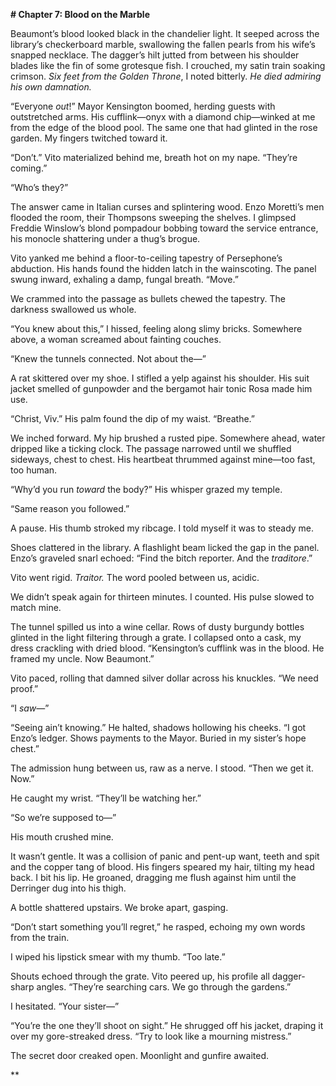 **# Chapter 7: Blood on the Marble**  

Beaumont’s blood looked black in the chandelier light. It seeped across the library’s checkerboard marble, swallowing the fallen pearls from his wife’s snapped necklace. The dagger’s hilt jutted from between his shoulder blades like the fin of some grotesque fish. I crouched, my satin train soaking crimson. *Six feet from the Golden Throne*, I noted bitterly. *He died admiring his own damnation.*  

“Everyone *out*!” Mayor Kensington boomed, herding guests with outstretched arms. His cufflink—onyx with a diamond chip—winked at me from the edge of the blood pool. The same one that had glinted in the rose garden. My fingers twitched toward it.  

“Don’t.” Vito materialized behind me, breath hot on my nape. “They’re coming.”  

“Who’s they?”  

The answer came in Italian curses and splintering wood. Enzo Moretti’s men flooded the room, their Thompsons sweeping the shelves. I glimpsed Freddie Winslow’s blond pompadour bobbing toward the service entrance, his monocle shattering under a thug’s brogue.  

Vito yanked me behind a floor-to-ceiling tapestry of Persephone’s abduction. His hands found the hidden latch in the wainscoting. The panel swung inward, exhaling a damp, fungal breath. “Move.”  

We crammed into the passage as bullets chewed the tapestry. The darkness swallowed us whole.  

“You knew about this,” I hissed, feeling along slimy bricks. Somewhere above, a woman screamed about fainting couches.  

“Knew the tunnels connected. Not about the—”  

A rat skittered over my shoe. I stifled a yelp against his shoulder. His suit jacket smelled of gunpowder and the bergamot hair tonic Rosa made him use.  

“Christ, Viv.” His palm found the dip of my waist. “Breathe.”  

We inched forward. My hip brushed a rusted pipe. Somewhere ahead, water dripped like a ticking clock. The passage narrowed until we shuffled sideways, chest to chest. His heartbeat thrummed against mine—too fast, too human.  

“Why’d you run *toward* the body?” His whisper grazed my temple.  

“Same reason you followed.”  

A pause. His thumb stroked my ribcage. I told myself it was to steady me.  

Shoes clattered in the library. A flashlight beam licked the gap in the panel. Enzo’s graveled snarl echoed: “Find the bitch reporter. And the *traditore*.”  

Vito went rigid. *Traitor.* The word pooled between us, acidic.  

We didn’t speak again for thirteen minutes. I counted. His pulse slowed to match mine.  

The tunnel spilled us into a wine cellar. Rows of dusty burgundy bottles glinted in the light filtering through a grate. I collapsed onto a cask, my dress crackling with dried blood. “Kensington’s cufflink was in the blood. He framed my uncle. Now Beaumont.”  

Vito paced, rolling that damned silver dollar across his knuckles. “We need proof.”  

“I *saw*—”  

“Seeing ain’t knowing.” He halted, shadows hollowing his cheeks. “I got Enzo’s ledger. Shows payments to the Mayor. Buried in my sister’s hope chest.”  

The admission hung between us, raw as a nerve. I stood. “Then we get it. Now.”  

He caught my wrist. “They’ll be watching her.”  

“So we’re supposed to—”  

His mouth crushed mine.  

It wasn’t gentle. It was a collision of panic and pent-up want, teeth and spit and the copper tang of blood. His fingers speared my hair, tilting my head back. I bit his lip. He groaned, dragging me flush against him until the Derringer dug into his thigh.  

A bottle shattered upstairs. We broke apart, gasping.  

“Don’t start something you’ll regret,” he rasped, echoing my own words from the train.  

I wiped his lipstick smear with my thumb. “Too late.”  

Shouts echoed through the grate. Vito peered up, his profile all dagger-sharp angles. “They’re searching cars. We go through the gardens.”  

I hesitated. “Your sister—”  

“You’re the one they’ll shoot on sight.” He shrugged off his jacket, draping it over my gore-streaked dress. “Try to look like a mourning mistress.”  

The secret door creaked open. Moonlight and gunfire awaited.  

**